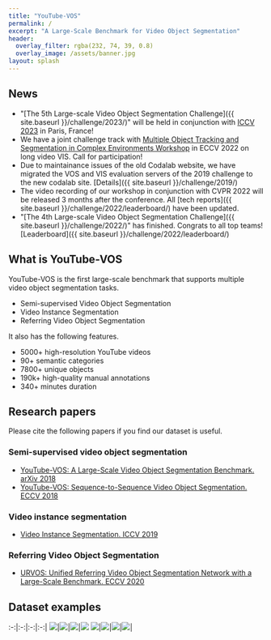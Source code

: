 ```yaml
---
title: "YouTube-VOS"
permalink: /
excerpt: "A Large-Scale Benchmark for Video Object Segmentation"
header:
  overlay_filter: rgba(232, 74, 39, 0.8)
  overlay_image: /assets/banner.jpg
layout: splash
---
```


## News
* "[The 5th Large-scale Video Object Segmentation Challenge]({{ site.baseurl }}/challenge/2023/)" will be held  in conjunction with [ICCV 2023](https://iccv2023.thecvf.com/) in Paris, France!
* We have a joint challenge track with [Multiple Object Tracking and Segmentation in Complex Environments Workshop](https://motcomplex.github.io/) in ECCV 2022 on long video VIS. Call for participation!
* Due to maintainance issues of the old Codalab website, we have migrated the VOS and VIS evaluation servers of the 2019 challenge to the new codalab site. [Details]({{ site.baseurl }}/challenge/2019/)
* The video recording of our workshop in conjunction with CVPR 2022 will be released 3 months after the conference. All [tech reports]({{ site.baseurl }}/challenge/2022/leaderboard/) have been updated.
* "[The 4th Large-scale Video Object Segmentation Challenge]({{ site.baseurl }}/challenge/2022/)" has finished. Congrats to all top teams! [Leaderboard]({{ site.baseurl }}/challenge/2022/leaderboard/)


## What is YouTube-VOS
YouTube-VOS is the first large-scale benchmark that supports multiple video object segmentation tasks. 
* Semi-supervised Video Object Segmentation
* Video Instance Segmentation
* Referring Video Object Segmentation

It also has the following features. 
* 5000+ high-resolution YouTube videos
* 90+ semantic categories
* 7800+ unique objects
* 190k+ high-quality manual annotations
* 340+ minutes duration


## Research papers
Please cite the following papers if you find our dataset is useful.
### Semi-supervised video object segmentation
* [YouTube-VOS: A Large-Scale Video Object Segmentation Benchmark. arXiv 2018](https://arxiv.org/abs/1809.03327)
* [YouTube-VOS: Sequence-to-Sequence Video Object Segmentation. ECCV 2018](https://arxiv.org/abs/1809.00461)

### Video instance segmentation
* [Video Instance Segmentation. ICCV 2019](https://arxiv.org/abs/1905.04804)

### Referring Video Object Segmentation
* [URVOS: Unified Referring Video Object Segmentation Network with a Large-Scale Benchmark. ECCV 2020](https://www.ecva.net/papers/eccv_2020/papers_ECCV/papers/123600205.pdf)

## Dataset examples

:-:|:-:|:-:|:-:|
<img src="{{ site.baseurl }}/assets/samples/vos/sample1_bike.jpg"/>|<img src="{{ site.baseurl }}/assets/samples/vos/sample2_bike.jpg"/>|<img src="{{ site.baseurl }}/assets/samples/vos/sample3_bike.jpg"/>|<img src="{{ site.baseurl }}/assets/samples/vos/sample4_bike.jpg"/>
<img src="{{ site.baseurl }}/assets/samples/vos/sample1_fish.jpg"/>|<img src="{{ site.baseurl }}/assets/samples/vos/sample2_fish.jpg"/>|<img src="{{ site.baseurl }}/assets/samples/vos/sample3_fish.jpg"/>|<img src="{{ site.baseurl }}/assets/samples/vos/sample4_fish.jpg"/>|
